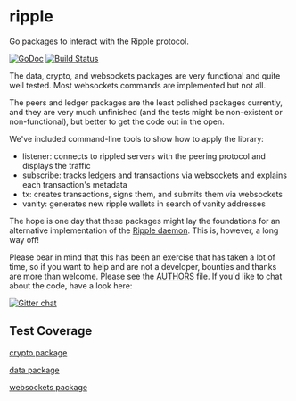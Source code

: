 ripple
======

Go packages to interact with the Ripple protocol.

[![GoDoc](https://godoc.org/github.com/markobiskup/ripple?status.png)](https://godoc.org/github.com/markobiskup/ripple)
[![Build Status](https://drone.io/github.com/markobiskup/ripple/status.png)](https://drone.io/github.com/markobiskup/ripple/latest)

The data, crypto, and websockets packages are very functional and quite well tested. Most websockets commands are implemented but not all.

The peers and ledger packages are the least polished packages currently, and they are very much unfinished (and the tests might be non-existent or non-functional), but better to get the code out in the open.

We've included command-line tools to show how to apply the library:

* listener: connects to rippled servers with the peering protocol and displays the traffic
* subscribe: tracks ledgers and transactions via websockets and explains each transaction's metadata
* tx: creates transactions, signs them, and submits them via websockets
* vanity: generates new ripple wallets in search of vanity addresses

The hope is one day that these packages might lay the foundations for an alternative implementation of the [Ripple daemon](https://github.com/ripple/rippled). This is, however, a long way off!

Please bear in mind that this has been an exercise that has taken a lot of time, so if you want to help and are not a developer, bounties and thanks are more than welcome. Please see the [AUTHORS](https://github.com/markobiskup/ripple/blob/master/AUTHORS) file. If you'd like to chat about the code, have a look here:

[![Gitter chat](https://badges.gitter.im/rubblelabs/ripple.png)](https://gitter.im/rubblelabs/ripple)

## Test Coverage

[crypto package](https://drone.io/github.com/markobiskup/ripple/files/crypto.html)

[data package](https://drone.io/github.com/markobiskup/ripple/files/data.html)

[websockets package](https://drone.io/github.com/markobiskup/ripple/files/websockets.html)
